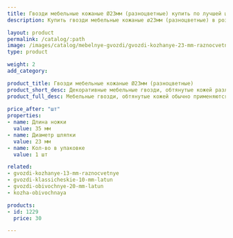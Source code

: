 ```yaml
---
title: Гвозди мебельные кожаные Ø23мм (разноцветные) купить по лучшей цене с доставкой - Поролоныч
description: Купить гвозди мебельные кожаные ø23мм (разноцветные) в розницу с доставкой по Москве в интернет-магазине Поролоныча.

layout: product
permalink: /catalog/:path
image: /images/catalog/mebelnye-gvozdi/gvozdi-kozhanye-23-mm-raznocvetnye-01_1600w.jpg
type: product

weight: 2
add_category: 

product_title: Гвозди мебельные кожаные Ø23мм (разноцветные)
product_short_desc: Декоративные мебельные гвозди, обтянутые кожей различных цветов и фактур.
product_full_desc: Мебельные гвозди, обтянутые кожей обычно применяются при перетяжке кожаной мебели и дверей. Цвет шляпки, как правило, подбирается под основной цвет материала.
        
price_after: "шт"
properties:
- name: Длина ножки
  value: 35 мм
- name: Диаметр шляпки
  value: 23 мм
- name: Кол-во в упаковке
  value: 1 шт

related:
- gvozdi-kozhanye-13-mm-raznocvetnye
- gvozdi-klassicheskie-10-mm-latun
- gvozdi-obivochnye-20-mm-latun
- kozha-obivochnaya

products:
- id: 1229
  price: 30

---
```

